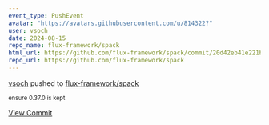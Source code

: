 ```yaml
---
event_type: PushEvent
avatar: "https://avatars.githubusercontent.com/u/814322?"
user: vsoch
date: 2024-08-15
repo_name: flux-framework/spack
html_url: https://github.com/flux-framework/spack/commit/20d42eb41e221b2c15dea66b45b97ad98d5c6077
repo_url: https://github.com/flux-framework/spack
---
```


<a href='https://github.com/vsoch' target='_blank'>vsoch</a> pushed to <a href='https://github.com/flux-framework/spack' target='_blank'>flux-framework/spack</a>

<small>ensure 0.37.0 is kept</small>

<a href='https://github.com/flux-framework/spack/commit/20d42eb41e221b2c15dea66b45b97ad98d5c6077' target='_blank'>View Commit</a>